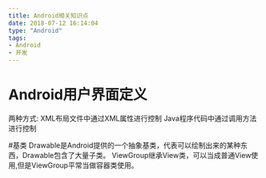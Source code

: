 ```yaml
---
title: Android相关知识点
date: 2018-07-12 16:14:04
type: "Android"
tags:
- Android
- 开发
---
```


# Android用户界面定义 #
两种方式:
XML布局文件中通过XML属性进行控制
Java程序代码中通过调用方法进行控制

#基类
Drawable是Android提供的一个抽象基类，代表可以绘制出来的某种东西，Drawable包含了大量子类。
ViewGroup继承View类，可以当成普通View使用,但是ViewGroup平常当做容器类使用。
